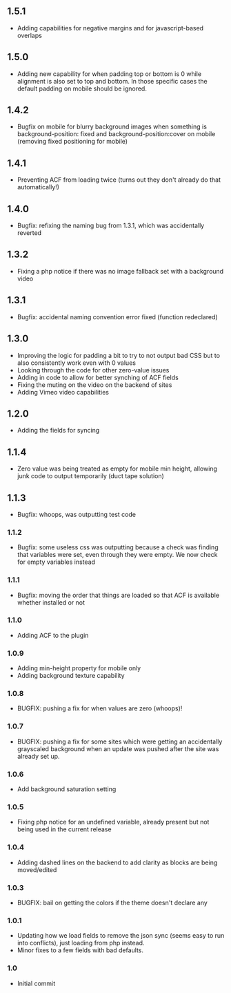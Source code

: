 ## 1.5.1 
* Adding capabilities for negative margins and for javascript-based overlaps

## 1.5.0
* Adding new capability for when padding top or bottom is 0 while alignment is also set to top and bottom. In those specific cases the default padding on mobile should be ignored.

## 1.4.2
* Bugfix on mobile for blurry background images when something is background-position: fixed and background-position:cover on mobile (removing fixed positioning for mobile)

## 1.4.1
* Preventing ACF from loading twice (turns out they don't already do that automatically!)

## 1.4.0
* Bugfix: refixing the naming bug from 1.3.1, which was accidentally reverted

## 1.3.2 
* Fixing a php notice if there was no image fallback set with a background video

## 1.3.1
* Bugfix: accidental naming convention error fixed (function redeclared)

## 1.3.0
* Improving the logic for padding a bit to try to not output bad CSS but to also consistently work even with 0 values
* Looking through the code for other zero-value issues
* Adding in code to allow for better synching of ACF fields
* Fixing the muting on the video on the backend of sites
* Adding Vimeo video capabilities

## 1.2.0
* Adding the fields for syncing
## 1.1.4
* Zero value was being treated as empty for mobile min height, allowing junk code to output temporarily (duct tape solution)

## 1.1.3
* Bugfix: whoops, was outputting test code

### 1.1.2
* Bugfix: some useless css was outputting because a check was finding that variables were set, even through they were empty. We now check for empty variables instead

### 1.1.1
* Bugfix: moving the order that things are loaded so that ACF is available whether installed or not

### 1.1.0
* Adding ACF to the plugin

### 1.0.9
* Adding min-height property for mobile only
* Adding background texture capability

### 1.0.8
* BUGFIX: pushing a fix for when values are zero (whoops)!

### 1.0.7
* BUGFIX: pushing a fix for some sites which were getting an accidentally grayscaled background when an update was pushed after the site was already set up.

### 1.0.6
* Add background saturation setting

### 1.0.5
* Fixing php notice for an undefined variable, already present but not being used in the current release

### 1.0.4 
* Adding dashed lines on the backend to add clarity as blocks are being moved/edited

### 1.0.3
* BUGFIX: bail on getting the colors if the theme doesn't declare any

### 1.0.1
* Updating how we load fields to remove the json sync (seems easy to run into conflicts), just loading from php instead.
* Minor fixes to a few fields with bad defaults.

### 1.0
* Initial commit
